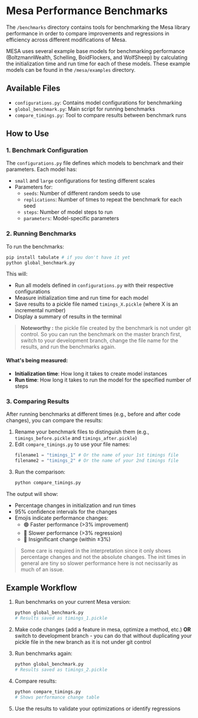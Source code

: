 # Mesa Performance Benchmarks

The `/benchmarks` directory contains tools for benchmarking the Mesa library performance in order to compare improvements and regressions  in efficiency across different modifications of Mesa.

MESA uses several example base models for benchmarking performance (BoltzmannWealth, Schelling, BoidFlockers, and WolfSheep) by calculating the initialization time and run time for each of these models. These example models can be found in the `/mesa/examples` directory.

## Available Files

- `configurations.py`: Contains model configurations for benchmarking
- `global_benchmark.py`: Main script for running benchmarks
- `compare_timings.py`: Tool to compare results between benchmark runs

## How to Use


### 1. Benchmark Configuration

The `configurations.py` file defines which models to benchmark and their parameters. Each model has:

- `small` and `large` configurations for testing different scales
- Parameters for:
  - `seeds`: Number of different random seeds to use
  - `replications`: Number of times to repeat the benchmark for each seed
  - `steps`: Number of model steps to run
  - `parameters`: Model-specific parameters

### 2. Running Benchmarks

To run the benchmarks:

```bash
pip install tabulate # if you don't have it yet
python global_benchmark.py
```

This will:
- Run all models defined in `configurations.py` with their respective configurations
- Measure initialization time and run time for each model
- Save results to a pickle file named `timings_X.pickle` (where X is an incremental number)
- Display a summary of results in the terminal


>**Noteworthy :** the pickle file created by the benchmark is not under git control. So you can run the benchmark on the master branch first, switch to your development branch, change the file name for the results, and run the benchmarks again.

#### What's being measured:

- **Initialization time**: How long it takes to create model instances
- **Run time**: How long it takes to run the model for the specified number of steps

### 3. Comparing Results

After running benchmarks at different times (e.g., before and after code changes), you can compare the results:

1. Rename your benchmark files to distinguish them (e.g., `timings_before.pickle` and `timings_after.pickle`)
2. Edit `compare_timings.py` to use your file names:
   ```python
   filename1 = "timings_1" # Or the name of your 1st timings file
   filename2 = "timings_2" # Or the name of your 2nd timings file
   ```
3. Run the comparison:
   ```bash
   python compare_timings.py
   ```

The output will show:
- Percentage changes in initialization and run times
- 95% confidence intervals for the changes
- Emojis indicate performance changes:
  - 🟢 Faster performance (>3% improvement)
  - 🔴 Slower performance (>3% regression)
  - 🔵 Insignificant change (within ±3%)

> Some care is required in the interpretation since it only shows percentage changes and not the absolute changes. The init times in general are tiny so slower performance here is not necissarily as much of an issue.


## Example Workflow

1. Run benchmarks on your current Mesa version:
   ```bash
   python global_benchmark.py
   # Results saved as timings_1.pickle
   ```

2. Make code changes (add a feature in mesa, optimize a method, etc.) **OR** switch to development branch - you can do that without duplicating your pickle file in the new branch as it is not under git control


3. Run benchmarks again:
   ```bash
   python global_benchmark.py
   # Results saved as timings_2.pickle
   ```

4. Compare results:
   ```bash
   python compare_timings.py
   # Shows performance change table
   ```

5. Use the results to validate your optimizations or identify regressions